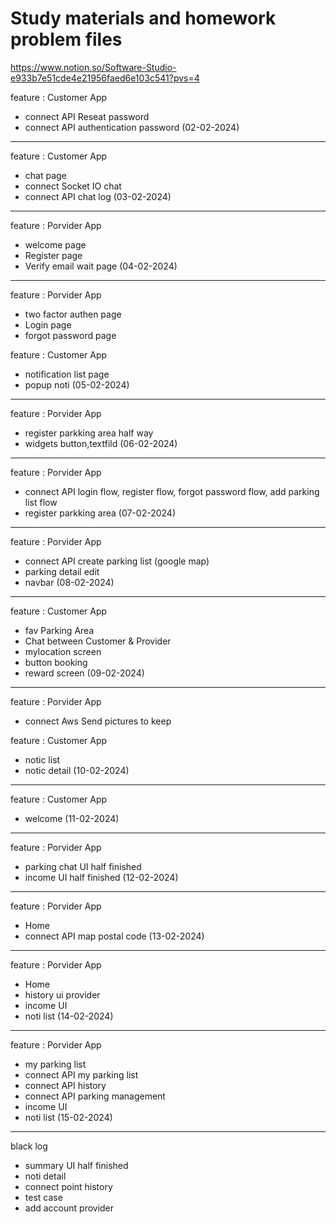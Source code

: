 # Study materials and homework problem files
https://www.notion.so/Software-Studio-e933b7e51cde4e21956faed6e103c541?pvs=4

feature : Customer App
- connect API Reseat password
- connect API authentication password
(02-02-2024)
--------------------------------------------
feature : Customer App
- chat page
- connect Socket IO chat
- connect API chat log
(03-02-2024)
--------------------------------------------
feature : Porvider App
- welcome page
- Register page
- Verify email wait page
(04-02-2024)
--------------------------------------------
feature : Porvider App
- two factor authen page
- Login page
- forgot password page

feature : Customer App
- notification list page
- popup noti 
(05-02-2024)
--------------------------------------------
feature : Porvider App
- register parkking area half way
- widgets button,textfild
(06-02-2024)
--------------------------------------------
feature : Porvider App
- connect API login flow, register flow, forgot password flow, add parking list flow
- register parkking area
(07-02-2024)
--------------------------------------------
feature : Porvider App
- connect API  create parking list (google map)
- parking detail edit
- navbar 
(08-02-2024)
--------------------------------------------
feature : Customer App
- fav Parking Area
- Chat between Customer & Provider
- mylocation screen
- button booking
- reward screen
(09-02-2024)
--------------------------------------------
feature : Porvider App
- connect Aws Send pictures to keep
  
feature : Customer App
- notic list
- notic detail
(10-02-2024)
--------------------------------------------
feature : Customer App
- welcome 
(11-02-2024)
--------------------------------------------
feature : Porvider App
- parking chat UI half finished
- income UI half finished
(12-02-2024)
-------------------------------------------- 
feature : Porvider App
- Home
- connect API map postal code
(13-02-2024)
--------------------------------------------
feature : Porvider App
- Home
- history ui provider
- income UI
- noti list
(14-02-2024)
--------------------------------------------
feature : Porvider App
- my parking list
- connect API my parking list
- connect API history
- connect API parking management
- income UI
- noti list
(15-02-2024)
--------------------------------------------
black log
- summary UI half finished
- noti detail
- connect point history
- test case
- add account provider

